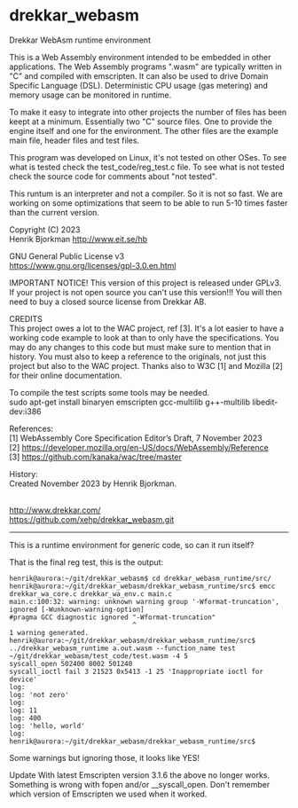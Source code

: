 # drekkar_webasm

Drekkar WebAsm runtime environment<br>

This is a Web Assembly environment intended to be embedded in other applications.
The Web Assembly programs ".wasm" are typically written in "C" and compiled
with emscripten. It can also be used to drive Domain Specific Language (DSL).
Deterministic CPU usage (gas metering) and memory usage can be monitored in runtime.

To make it easy to integrate into other projects the number of files has
been keept at a minimum. Essentially two "C" source files. One to provide
the engine itself and one for the environment. The other files are 
the example main file, header files and test files.

This program was developed on Linux, it's not tested on other OSes.
To see what is tested check the test_code/reg_test.c file. To see what 
is not tested check the source code for comments about "not tested".

This runtum is an interpreter and not a compiler. So it is not so fast.
We are working on some optimizations that seem to be able to run 5-10
times faster than the current version.

Copyright (C) 2023<br>
Henrik Bjorkman http://www.eit.se/hb<br>

GNU General Public License v3<br>
https://www.gnu.org/licenses/gpl-3.0.en.html<br>

IMPORTANT NOTICE! This version of this project is released under GPLv3.<br>
If your project is not open source you can't use this version!!!
You will then need to buy a closed source license from Drekkar AB.

CREDITS<br>
This project owes a lot to the WAC project, ref [3]. It's a lot easier
to have a working code example to look at than to only have the
specifications. You may do any changes to this code but must make sure
to mention that in history. You must also to keep a reference to the
originals, not just this project but also to the WAC project.
Thanks also to W3C [1] and Mozilla [2] for their online documentation.

To compile the test scripts some tools may be needed.<br>
sudo apt-get install binaryen emscripten gcc-multilib g++-multilib libedit-dev:i386<br>

References:<br>
[1] WebAssembly Core Specification Editor’s Draft, 7 November 2023<br>
[2] https://developer.mozilla.org/en-US/docs/WebAssembly/Reference<br>
[3] https://github.com/kanaka/wac/tree/master<br>

History:<br>
Created November 2023 by Henrik Bjorkman.<br><br>

http://www.drekkar.com/<br>
https://github.com/xehp/drekkar_webasm.git<br>



<hr>

This is a runtime environment for generic code, so can it run itself?

That is the final reg test, this is the output:

	henrik@aurora:~/git/drekkar_webasm$ cd drekkar_webasm_runtime/src/
	henrik@aurora:~/git/drekkar_webasm/drekkar_webasm_runtime/src$ emcc drekkar_wa_core.c drekkar_wa_env.c main.c
	main.c:100:32: warning: unknown warning group '-Wformat-truncation', ignored [-Wunknown-warning-option]
	#pragma GCC diagnostic ignored "-Wformat-truncation"
	                               ^
	1 warning generated.
	henrik@aurora:~/git/drekkar_webasm/drekkar_webasm_runtime/src$ ../drekkar_webasm_runtime a.out.wasm --function_name test ~/git/drekkar_webasm/test_code/test.wasm -4 5
	syscall_open 502400 8002 501240
	syscall_ioctl fail 3 21523 0x5413 -1 25 'Inappropriate ioctl for device'
	log:
	log: 'not zero'
	log:
	log: 11
	log: 400
	log: 'hello, world'
	log:
	henrik@aurora:~/git/drekkar_webasm/drekkar_webasm_runtime/src$ 

Some warnings but ignoring those, it looks like YES!

Update
With latest Emscripten version 3.1.6 the above no longer works. 
Something is wrong with fopen and/or __syscall_open. 
Don't remember which version of Emscripten we used when it worked.
